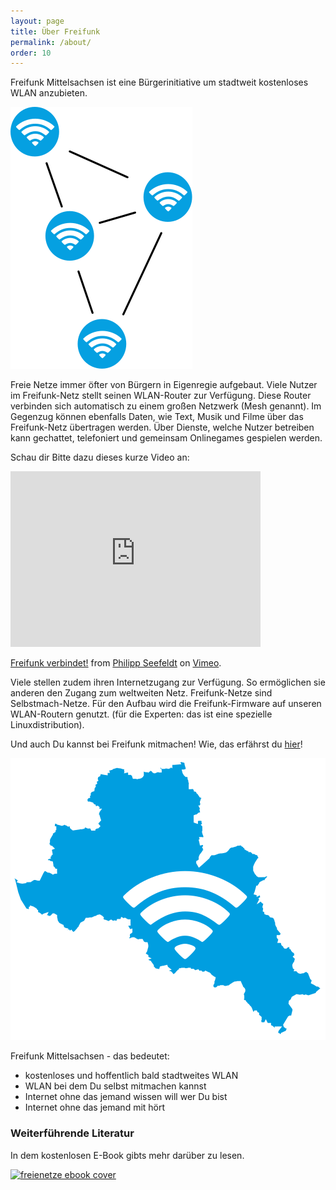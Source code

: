 ```yaml
---
layout: page
title: Über Freifunk
permalink: /about/
order: 10
---
```


Freifunk Mittelsachsen ist eine Bürgerinitiative um stadtweit kostenloses WLAN anzubieten.

<img src="/img/mesh-net-symbol.svg" class="pull-right" alt="Mesh Net">

Freie Netze immer öfter von Bürgern in Eigenregie aufgebaut. Viele Nutzer im Freifunk-Netz stellt seinen WLAN-Router zur Verfügung. Diese Router verbinden sich automatisch zu einem großen Netzwerk (Mesh genannt).
Im Gegenzug können ebenfalls Daten, wie Text, Musik und Filme über das Freifunk-Netz übertragen werden. Über Dienste,
welche Nutzer betreiben kann gechattet, telefoniert und gemeinsam Onlinegames gespielen werden.

Schau dir Bitte dazu dieses kurze Video an:

<iframe width="400" height="281" src="https://www.youtube.com/embed/2Z12OjnPADA" frameborder="0" allowfullscreen></iframe>
<p>
  <a href="https://vimeo.com/64814620">Freifunk verbindet!</a> from
  <a href="https://vimeo.com/kosmonautensofa">Philipp Seefeldt</a> on
  <a href="https://vimeo.com">Vimeo</a>.
</p>

Viele stellen zudem ihren Internetzugang zur Verfügung. So ermöglichen sie anderen den Zugang zum weltweiten Netz. Freifunk-Netze sind Selbstmach-Netze. Für den Aufbau wird die Freifunk-Firmware auf unseren WLAN-Routern genutzt.
(für die Experten: das ist eine spezielle Linuxdistribution).

Und auch Du kannst bei Freifunk mitmachen! Wie, das erfährst du [hier](/mitmachen)!

<img src="/img/ffms-wifi.svg" class="pull-right" alt="Freifunk Mittelsachsen Wifi">

Freifunk Mittelsachsen - das bedeutet:

-   kostenloses und hoffentlich bald stadtweites WLAN
-   WLAN bei dem Du selbst mitmachen kannst
-   Internet ohne das jemand wissen will wer Du bist
-   Internet ohne das jemand mit hört

### Weiterführende Literatur
In dem kostenlosen E-Book gibts mehr darüber zu lesen.

<a href="http://www.mabb.de/files/content/document/Publikationen/Freifunk-Broschuere/freifunk_publikation_webversion_2.Auflage.pdf.pdf" title="Feie Netze E-Book PDF">
  <img alt="freienetze ebook cover" src="{{ "/assets/freienetze-ebook-cover.jpg" | prepend: site.baseurl }}">
</a>
